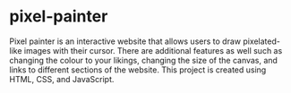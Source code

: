 # pixel-painter
Pixel painter is an interactive website that allows users to draw pixelated-like images with their cursor. There are additional features as well such as changing the colour to your likings, changing the size of the canvas, and links to different sections of the website. This project is created using HTML, CSS, and JavaScript.